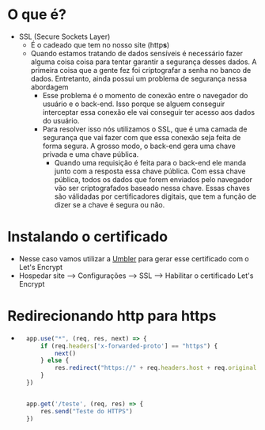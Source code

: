 # O que é?

- SSL (Secure Sockets Layer)
    - É o cadeado que tem no nosso site (http**s**)
    - Quando estamos tratando de dados sensíveis é necessário fazer alguma coisa coisa para tentar garantir a segurança desses dados. A primeira coisa que a gente fez foi criptografar a senha no banco de dados. Entretanto, ainda possui um problema de segurança nessa abordagem
        - Esse problema é o momento de conexão entre o navegador do usuário e o back-end. Isso porque se alguem conseguir interceptar essa conexão ele vai conseguir ter acesso aos dados do usuário. 
        - Para resolver isso nós utilizamos o SSL, que é uma camada de segurança que vai fazer com que essa conexão seja feita de forma segura. A grosso modo, o back-end gera uma chave privada e uma chave pública.
            - Quando uma requisição é feita para o back-end ele manda junto com a resposta essa chave pública. Com essa chave pública, todos os dados que forem enviados pelo navegador vão ser criptografados baseado nessa chave. Essas chaves são válidadas por certificadores digitais, que tem a função de dizer se a chave é segura ou não.

# Instalando o certificado

- Nesse caso vamos utilizar a [Umbler](https://app.umbler.com/home) para gerar esse certificado com o Let's Encrypt
- Hospedar site --> Configurações --> SSL --> Habilitar o certificado Let's Encrypt

# Redirecionando http para https

- ```javascript 
    app.use("*", (req, res, next) => {
        if (req.headers['x-forwarded-proto'] == "https") {
            next()
        } else {
            res.redirect("https://" + req.headers.host + req.originalUrl)
        }
    })


    app.get('/teste', (req, res) => {
        res.send("Teste do HTTPS")
    })
  ```